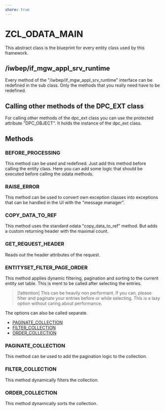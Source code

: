 ```yaml
---
share: true
---
```

# ZCL_ODATA_MAIN

This abstract class is the blueprint for every entity class used by this framework.

## /iwbep/if_mgw_appl_srv_runtime

Every method of the "/iwbep/if_mgw_appl_srv_runtime" interface can be redefined in the sub class. Only the methods that you really need have to be redefined.

## Calling other methods of the DPC_EXT class

For calling other methods of the dpc_ext class you can use the protected attribute "DPC_OBJECT". It holds the instance of the dpc_ext class. 


## Methods

### BEFORE_PROCESSING

This method can be used and redefined.  Just add this method before calling the entity class. 
Here you can add some logic that should be executed before calling the odata methods.

### RAISE_ERROR

This method can be used to convert own exception classes into exceptions that can be handled in the UI with the "message manager".

### COPY_DATA_TO_REF

This method uses the standard odata "copy_data_to_ref" method. But adds a custom returning header with the maximal count.

### GET_REQUEST_HEADER

Reads out the header attributes of the request.

### ENTITYSET_FILTER_PAGE_ORDER

This method applies dynamic filtering, pagination and sorting to the current entity set table. This is ment to be called after selecting the entries.

> [!attention]
> This can be heavily non performant. If you can, please filter and paginate your entries before or while selecting.
> This is a lazy option without caring about performance.

The options can also be called separate. 
- [PAGINATE_COLLECTION](ZCL_ODATA_MAIN.md##PAGINATE_COLLECTION)
- [FILTER_COLLECTION](ZCL_ODATA_MAIN.md##FILTER_COLLECTION)
- [ORDER_COLLECTION](ZCL_ODATA_MAIN.md##ORDER_COLLECTION)

### PAGINATE_COLLECTION

This method can be used to add the pagination logic to the collection.

### FILTER_COLLECTION

This method dynamically filters the collection.

### ORDER_COLLECTION

This method dynamically sorts the collection.